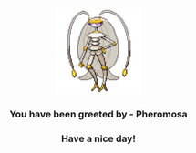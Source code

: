 <p align="center">
            <img src="https://raw.githubusercontent.com/PokeAPI/sprites/master/sprites/pokemon/795.png" width="150" height="150">
          </p>
          <h3 align="center">You have been greeted by - <b>Pheromosa</b></h3>
          <h3 align="center">Have a nice day!</h3>
        